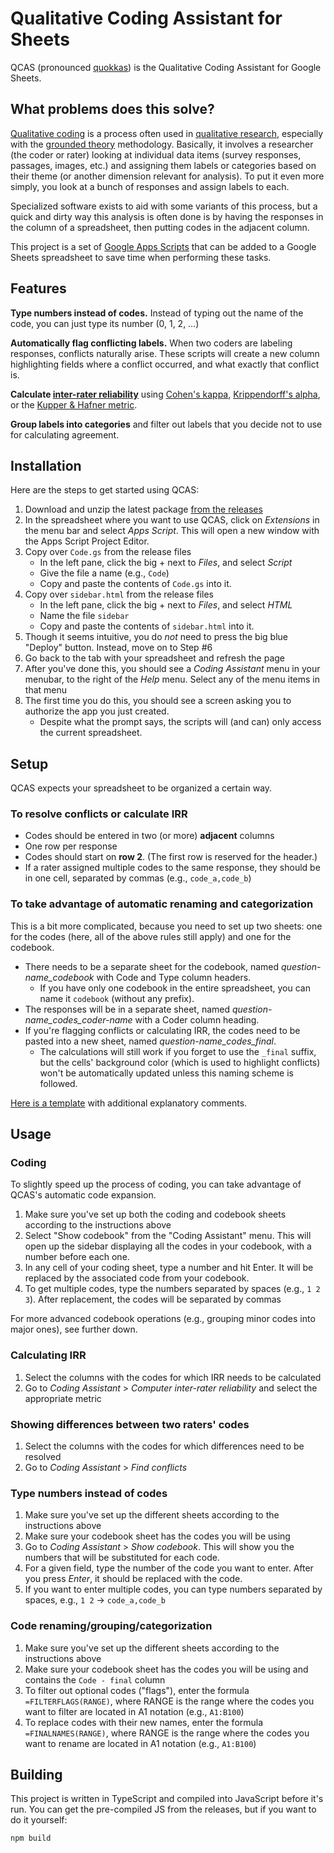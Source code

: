 Qualitative Coding Assistant for Sheets
=======================================

QCAS (pronounced [quokkas](https://en.wikipedia.org/wiki/Quokka)) is the Qualitative Coding Assistant for Google Sheets.

## What problems does this solve?

[Qualitative coding](https://www.cessda.eu/Training/Training-Resources/Library/Data-Management-Expert-Guide/3.-Process/Qualitative-coding) is a process often used in [qualitative research](https://en.wikipedia.org/wiki/Qualitative_research), especially with the [grounded theory](https://en.wikipedia.org/wiki/Grounded_theory) methodology.
Basically, it involves a researcher (the coder or rater) looking at individual data items (survey responses, passages, images, etc.) and assigning them labels or categories based on their theme (or another dimension relevant for analysis). To put it even more simply, you look at a bunch of responses and assign labels to each.

Specialized software exists to aid with some variants of this process, but a quick and dirty way this analysis is often done is by having the responses in the column of a spreadsheet, then putting codes in the adjacent column.

This project is a set of [Google Apps Scripts](https://developers.google.com/apps-script/) that can be added to a Google Sheets spreadsheet to save time when performing these tasks.


## Features

**Type numbers instead of codes.** Instead of typing out the name of the code, you can just type its number (0, 1, 2, …)

**Automatically flag conflicting labels.** When two coders are labeling responses, conflicts naturally arise. These scripts will create a new column highlighting fields where a conflict occurred, and what exactly that conflict is.

**Calculate [inter-rater reliability](https://en.wikipedia.org/wiki/Inter-rater_reliability)** using [Cohen's kappa](https://en.wikipedia.org/wiki/Cohen's_kappa), [Krippendorff's alpha](https://en.wikipedia.org/wiki/Krippendorff's_alpha), or the [Kupper & Hafner metric](https://github.com/nmalkin/kupper_hafner).

**Group labels into categories** and filter out labels that you decide not to use for calculating agreement.


## Installation

Here are the steps to get started using QCAS:

1. Download and unzip the latest package [from the releases](https://github.com/nmalkin/qcas/releases)
2. In the spreadsheet where you want to use QCAS, click on _Extensions_ in the menu bar and select _Apps Script_. This will open a new window with the Apps Script Project Editor.
3. Copy over `Code.gs` from the release files
    - In the left pane, click the big + next to _Files_, and select _Script_
    - Give the file a name (e.g., `Code`) 
    - Copy and paste the contents of `Code.gs` into it.
4. Copy over `sidebar.html` from the release files
    - In the left pane, click the big + next to _Files_, and select _HTML_
    - Name the file `sidebar`
    - Copy and paste the contents of `sidebar.html` into it.
5. Though it seems intuitive, you do _not_ need to press the big blue "Deploy" button. Instead, move on to Step #6
6. Go back to the tab with your spreadsheet and refresh the page
7. After you've done this, you should see a _Coding Assistant_ menu in your menubar, to the right of the _Help_ menu.
    Select any of the menu items in that menu
8. The first time you do this, you should see a screen asking you to authorize the app you just created.
    - Despite what the prompt says, the scripts will (and can) only access the current spreadsheet.



## Setup

QCAS expects your spreadsheet to be organized a certain way.

### To resolve conflicts or calculate IRR

- Codes should be entered in two (or more) **adjacent** columns
- One row per response
- Codes should start on **row 2**. (The first row is reserved for the header.)
- If a rater assigned multiple codes to the same response, they should be in one cell, separated by commas (e.g., `code_a,code_b`)

### To take advantage of automatic renaming and categorization

This is a bit more complicated, because you need to set up two sheets: one for the codes (here, all of the above rules still apply) and one for the codebook.

- There needs to be a separate sheet for the codebook, named *question-name_codebook* with Code and Type column headers.
    - If you have only one codebook in the entire spreadsheet, you can name it `codebook` (without any prefix).
- The responses will be in a separate sheet, named *question-name_codes_coder-name* with a Coder column heading.
- If you're flagging conflicts or calculating IRR, the codes need to be pasted into a new sheet, named *question-name_codes_final*.
    - The calculations will still work if you forget to use the `_final` suffix, but the cells' background color (which is used to highlight conflicts) won't be automatically updated unless this naming scheme is followed.

[Here is a template](https://docs.google.com/spreadsheets/d/1EfjeXCM1tmDtuazxIvYET2FKieVNgM2jkuYws83mWq4) with additional explanatory comments.


## Usage

### Coding

To slightly speed up the process of coding, you can take advantage of QCAS's automatic code expansion.

1. Make sure you've set up both the coding and codebook sheets according to the instructions above
2. Select "Show codebook" from the "Coding Assistant" menu. This will open up the sidebar displaying all the codes in your codebook, with a number before each one.
3. In any cell of your coding sheet, type a number and hit Enter. It will be replaced by the associated code from your codebook.
4. To get multiple codes, type the numbers separated by spaces (e.g., `1 2 3`). After replacement, the codes will be separated by commas

For more advanced codebook operations (e.g., grouping minor codes into major ones), see further down.

### Calculating IRR

1. Select the columns with the codes for which IRR needs to be calculated
2. Go to _Coding Assistant_ > _Computer inter-rater reliability_ and select the appropriate metric

### Showing differences between two raters' codes

1. Select the columns with the codes for which differences need to be resolved
2. Go to _Coding Assistant_ > _Find conflicts_

### Type numbers instead of codes

1. Make sure you've set up the different sheets according to the instructions above
2. Make sure your codebook sheet has the codes you will be using
3. Go to _Coding Assistant_ > _Show codebook_. This will show you the numbers that will be substituted for each code.
4. For a given field, type the number of the code you want to enter. After you press _Enter_, it should be replaced with the code.
5. If you want to enter multiple codes, you can type numbers separated by spaces, e.g., `1 2` -> `code_a,code_b`

### Code renaming/grouping/categorization

1. Make sure you've set up the different sheets according to the instructions above
2. Make sure your codebook sheet has the codes you will be using and contains the `Code - final` column
3. To filter out optional codes ("flags"), enter the formula `=FILTERFLAGS(RANGE)`, where RANGE is the range where the codes you want to filter are located in A1 notation (e.g., `A1:B100`)
4. To replace codes with their new names, enter the formula `=FINALNAMES(RANGE)`, where RANGE is the range where the codes you want to rename are located in A1 notation (e.g., `A1:B100`)


## Building

This project is written in TypeScript and compiled into JavaScript before it's run. You can get the pre-compiled JS from the releases, but if you want to do it yourself:

    npm build

